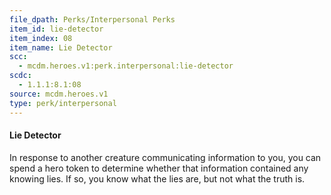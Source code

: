 ```yaml
---
file_dpath: Perks/Interpersonal Perks
item_id: lie-detector
item_index: 08
item_name: Lie Detector
scc:
  - mcdm.heroes.v1:perk.interpersonal:lie-detector
scdc:
  - 1.1.1:8.1:08
source: mcdm.heroes.v1
type: perk/interpersonal
---
```


#### Lie Detector

In response to another creature communicating information to you, you can spend a hero token to determine whether that information contained any knowing lies. If so, you know what the lies are, but not what the truth is.
